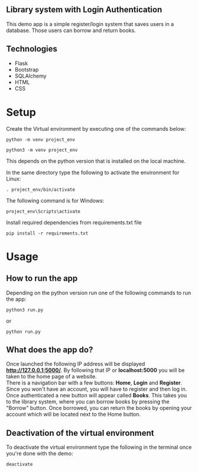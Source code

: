 ## Library system with Login Authentication
This demo app is a simple register/login system that saves users in a database. Those users can borrow and return books.

## Technologies
- Flask
- Bootstrap
- SQLAlchemy
- HTML
- CSS

# Setup
Create the Virtual environment by executing one of the commands below:

```
python -m venv project_env
```
```
python3 -m venv project_env
```
This depends on the python version that is installed on the local machine.

In the same directory type the following to activate the environment for Linux:

```
. project_env/bin/activate
```
The following command is for Windows:

```
project_env\Scripts\activate
```

Install required dependencies from requirements.txt file

```
pip install -r requirements.txt
```

# Usage

## How to run the app

Depending on the python version run one of the following commands to run the app:

```
python3 run.py
``` 
or 
```
python run.py
```

## What does the app do?

Once launched the following IP address will be displayed **http://127.0.0.1:5000/**. By following that IP or **localhost:5000** you will be taken to the home page of a website.<br>
There is a navigation bar with a few buttons: **Home**, **Login** and **Register**. Since you won't have an account, you will have to register and then log in. Once authenticated a new button will appear called **Books**. This takes you to the library system, where you can borrow books by pressing the "Borrow" button. Once borrowed, you can return the books by opening your account which will be located next to the Home button.

## Deactivation of the virtual environment

To deactivate the virtual environment type the following in the terminal once you're done with the demo:
```
deactivate
```